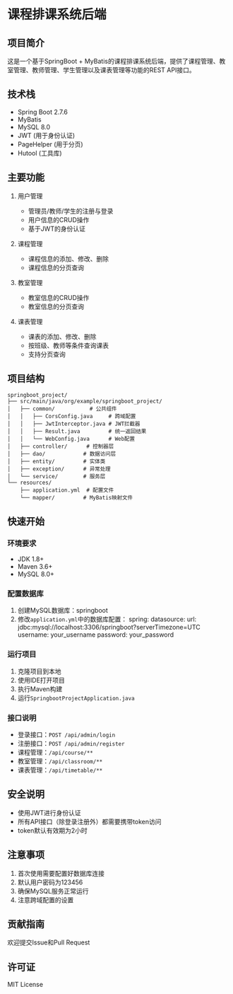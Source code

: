 # 课程排课系统后端

## 项目简介
这是一个基于SpringBoot + MyBatis的课程排课系统后端，提供了课程管理、教室管理、教师管理、学生管理以及课表管理等功能的REST API接口。

## 技术栈
- Spring Boot 2.7.6
- MyBatis 
- MySQL 8.0
- JWT (用于身份认证)
- PageHelper (用于分页)
- Hutool (工具库)

## 主要功能
1. 用户管理
   - 管理员/教师/学生的注册与登录
   - 用户信息的CRUD操作
   - 基于JWT的身份认证

2. 课程管理
   - 课程信息的添加、修改、删除
   - 课程信息的分页查询

3. 教室管理
   - 教室信息的CRUD操作
   - 教室信息的分页查询

4. 课表管理
   - 课表的添加、修改、删除
   - 按班级、教师等条件查询课表
   - 支持分页查询

## 项目结构
    springboot_project/
    ├── src/main/java/org/example/springboot_project/
    │   ├── common/           # 公共组件
    │   │   ├── CorsConfig.java     # 跨域配置
    │   │   ├── JwtInterceptor.java # JWT拦截器
    │   │   ├── Result.java         # 统一返回结果
    │   │   └── WebConfig.java      # Web配置
    │   ├── controller/      # 控制器层
    │   ├── dao/            # 数据访问层
    │   ├── entity/         # 实体类
    │   ├── exception/      # 异常处理
    │   └── service/        # 服务层
    └── resources/
        ├── application.yml  # 配置文件
        └── mapper/         # MyBatis映射文件

## 快速开始

### 环境要求
- JDK 1.8+
- Maven 3.6+
- MySQL 8.0+

### 配置数据库
1. 创建MySQL数据库：springboot
2. 修改`application.yml`中的数据库配置：
spring:
  datasource:
    url: jdbc:mysql://localhost:3306/springboot?serverTimezone=UTC
    username: your_username
    password: your_password

### 运行项目
1. 克隆项目到本地
2. 使用IDE打开项目
3. 执行Maven构建
4. 运行`SpringbootProjectApplication.java`

### 接口说明
- 登录接口：`POST /api/admin/login`
- 注册接口：`POST /api/admin/register`
- 课程管理：`/api/course/**`
- 教室管理：`/api/classroom/**`
- 课表管理：`/api/timetable/**`

## 安全说明
- 使用JWT进行身份认证
- 所有API接口（除登录注册外）都需要携带token访问
- token默认有效期为2小时

## 注意事项
1. 首次使用需要配置好数据库连接
2. 默认用户密码为123456
3. 确保MySQL服务正常运行
4. 注意跨域配置的设置

## 贡献指南
欢迎提交Issue和Pull Request

## 许可证
MIT License 